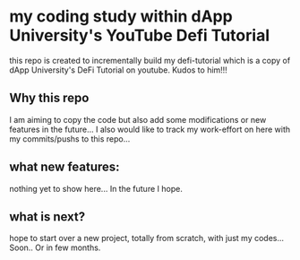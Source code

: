 # my coding study within dApp University's YouTube Defi Tutorial

this repo is created to incrementally build my defi-tutorial which is a copy of dApp University's DeFi Tutorial on youtube.
Kudos to him!!!

## Why this repo
I am aiming to copy the code but also add some modifications or new features in the future... I also would like to track my work-effort on here with my commits/pushs to this repo...

## what new features:
nothing yet to show here... In the future I hope.

## what is next?
hope to start over a new project, totally from scratch, with just my codes... Soon.. Or in few months.